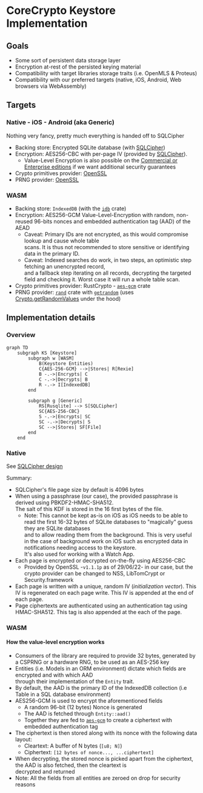 # CoreCrypto Keystore Implementation

## Goals

* Some sort of persistent data storage layer
* Encryption at-rest of the persisted keying material
* Compatibility with target libraries storage traits (i.e. OpenMLS & Proteus)
* Compatibility with our preferred targets (native, iOS, Android, Web browsers via WebAssembly)

## Targets

### Native - iOS - Android (aka Generic)

Nothing very fancy, pretty much everything is handed off to SQLCipher

* Backing store: Encrypted SQLite database (with [SQLCipher](https://www.zetetic.net/sqlcipher/))
* Encryption: AES256-CBC with per-page IV (provided by [SQLCipher](https://www.zetetic.net/sqlcipher/)).
    * Value-Level Encryption is also possible on the [Commercial or Enterprise editions](https://www.zetetic.net/sqlcipher/value-level-encryption/) if we want additional security guarantees
* Crypto primitives provider: [OpenSSL](https://www.openssl.org/)
* PRNG provider: [OpenSSL](https://www.openssl.org/)

### WASM

* Backing store: `IndexedDB` (with the [`idb`](https://crates.io/crates/idb) crate)
* Encryption: AES256-GCM Value-Level-Encryption with random, non-reused 96-bits nonces and embedded authentication tag (AAD) of the AEAD
    * Caveat: Primary IDs are not encrypted, as this would compromise lookup and cause whole table <br/>
      scans. It is thus not recommended to store sensitive or identifying data in the primary ID.
    * Caveat: Indexed searches do work, in two steps, an optimistic step fetching an unencrypted record, <br />
      and a fallback step iterating on all records, decrypting the targeted field and checking it. Worst case it will run a whole table scan.
* Crypto primitives provider: RustCrypto - [`aes-gcm`](https://crates.io/crates/aes-gcm) crate
* PRNG provider: [`rand`](https://crates.io/crates/rand) crate with [`getrandom`](https://crates.io/crates/getrandom) (uses [Crypto.getRandomValues](https://www.w3.org/TR/WebCryptoAPI/#Crypto-method-getRandomValues) under the hood)

## Implementation details

### Overview

```mermaid
graph TD
    subgraph KS [Keystore]
        subgraph w [WASM]
            B(Keystore Entities)
            C{AES-256-GCM} -->|Stores| R[Rexie]
            B -.->|Encrypts| C
            C -.->|Decrypts| B
            R -.-> I[IndexedDB]
        end

        subgraph g [Generic]
            RS[Rusqlite] --> S[SQLCipher]
            SC{AES-256-CBC}
            S -.->|Encrypts| SC
            SC -.->|Decrypts| S
            SC -->|Stores| SF[File]
        end
    end
```

### Native

See [SQLCipher design](https://www.zetetic.net/sqlcipher/design/)

Summary:
* SQLCipher's file page size by default is 4096 bytes
* When using a passphrase (our case), the provided passphrase is derived using PBKDF2-HMAC-SHA512. <br />
  The salt of this KDF is stored in the 16 first bytes of the file.
    * Note: This cannot be kept as-is on iOS as iOS needs to be able to read the first 16-32 bytes of SQLite databases to "magically" guess they are SQLite databases<br />
     and to allow reading them from the background. This is very useful in the case of background work on iOS such as encrypted data in notifications needing access to the keystore.<br />
     It's also used for working with a Watch App.
* Each page is encrypted or decrypted on-the-fly using AES256-CBC
    * Provided by OpenSSL -`v1.1.1p` as of 29/06/22- in our case, but the crypto provider can be changed to NSS, LibTomCrypt or Security.framework
* Each page is written with a unique, random IV (*initialization vector*). This IV is regenerated on each page write. This IV is appended at the end of each page.
* Page ciphertexts are authenticated using an authentication tag using HMAC-SHA512. This tag is also appended at the each of the page.


### WASM

#### How the value-level encryption works

* Consumers of the library are required to provide 32 bytes, generated by a CSPRNG or a hardware RNG,
  to be used as an AES-256 key <br />
* Entities (i.e. Models in an ORM environment) dictate which fields are encrypted and with which AAD <br />
  through their implementation of the `Entity` trait.
* By default, the AAD is the primary ID of the IndexedDB collection (i.e Table in a SQL database environment)
* AES256-GCM is used to encrypt the aforementioned fields
    * A random 96-bit (12 bytes) Nonce is generated
    * The AAD is fetched through `Entity::aad()`
    * Together they are fed to [`aes-gcm`](https://crates.io/crates/aes-gcm) to create a ciphertext with embedded authentication tag
* The ciphertext is then stored along with its nonce with the following data layout:
    * Cleartext: A buffer of N bytes (`[u8; N]`)
    * Ciphertext: `[12 bytes of nonce..., ...ciphertext]`
* When decrypting, the stored nonce is picked apart from the ciphertext, the AAD is also fetched, then the cleartext is <br />
  decrypted and returned
* Note: All the fields from all entities are zeroed on drop for security reasons

